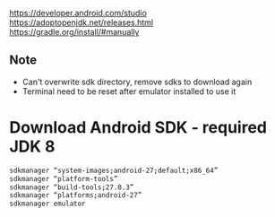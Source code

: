 https://developer.android.com/studio \
https://adoptopenjdk.net/releases.html \
https://gradle.org/install/#manually

## Note
- Can't overwrite sdk directory, remove sdks to download again
- Terminal need to be reset after emulator installed to use it

# Download Android SDK - required JDK 8
```sh
sdkmanager “system-images;android-27;default;x86_64”
sdkmanager “platform-tools”
sdkmanager “build-tools;27.0.3”
sdkmanager “platforms;android-27”
sdkmanager emulator
```
